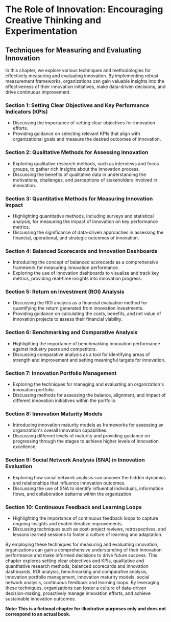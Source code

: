 The Role of Innovation: Encouraging Creative Thinking and Experimentation
=========================================================================

Techniques for Measuring and Evaluating Innovation
--------------------------------------------------------------

In this chapter, we explore various techniques and methodologies for effectively measuring and evaluating innovation. By implementing robust measurement frameworks, organizations can gain valuable insights into the effectiveness of their innovation initiatives, make data-driven decisions, and drive continuous improvement.

### Section 1: Setting Clear Objectives and Key Performance Indicators (KPIs)

* Discussing the importance of setting clear objectives for innovation efforts.
* Providing guidance on selecting relevant KPIs that align with organizational goals and measure the desired outcomes of innovation.

### Section 2: Qualitative Methods for Assessing Innovation

* Exploring qualitative research methods, such as interviews and focus groups, to gather rich insights about the innovation process.
* Discussing the benefits of qualitative data in understanding the motivations, challenges, and perceptions of stakeholders involved in innovation.

### Section 3: Quantitative Methods for Measuring Innovation Impact

* Highlighting quantitative methods, including surveys and statistical analysis, for measuring the impact of innovation on key performance metrics.
* Discussing the significance of data-driven approaches in assessing the financial, operational, and strategic outcomes of innovation.

### Section 4: Balanced Scorecards and Innovation Dashboards

* Introducing the concept of balanced scorecards as a comprehensive framework for measuring innovation performance.
* Exploring the use of innovation dashboards to visualize and track key metrics, providing real-time insights into innovation progress.

### Section 5: Return on Investment (ROI) Analysis

* Discussing the ROI analysis as a financial evaluation method for quantifying the return generated from innovation investments.
* Providing guidance on calculating the costs, benefits, and net value of innovation projects to assess their financial viability.

### Section 6: Benchmarking and Comparative Analysis

* Highlighting the importance of benchmarking innovation performance against industry peers and competitors.
* Discussing comparative analysis as a tool for identifying areas of strength and improvement and setting meaningful targets for innovation.

### Section 7: Innovation Portfolio Management

* Exploring the techniques for managing and evaluating an organization's innovation portfolio.
* Discussing methods for assessing the balance, alignment, and impact of different innovation initiatives within the portfolio.

### Section 8: Innovation Maturity Models

* Introducing innovation maturity models as frameworks for assessing an organization's overall innovation capabilities.
* Discussing different levels of maturity and providing guidance on progressing through the stages to achieve higher levels of innovation excellence.

### Section 9: Social Network Analysis (SNA) in Innovation Evaluation

* Exploring how social network analysis can uncover the hidden dynamics and relationships that influence innovation outcomes.
* Discussing the use of SNA to identify influential individuals, information flows, and collaboration patterns within the organization.

### Section 10: Continuous Feedback and Learning Loops

* Highlighting the importance of continuous feedback loops to capture ongoing insights and enable iterative improvements.
* Discussing techniques such as post-project reviews, retrospectives, and lessons learned sessions to foster a culture of learning and adaptation.

By employing these techniques for measuring and evaluating innovation, organizations can gain a comprehensive understanding of their innovation performance and make informed decisions to drive future success. This chapter explores setting clear objectives and KPIs, qualitative and quantitative research methods, balanced scorecards and innovation dashboards, ROI analysis, benchmarking and comparative analysis, innovation portfolio management, innovation maturity models, social network analysis, continuous feedback and learning loops. By leveraging these techniques, organizations can foster a culture of data-driven decision-making, proactively manage innovation efforts, and achieve sustainable innovation outcomes.

**Note: This is a fictional chapter for illustrative purposes only and does not correspond to an actual book.**
